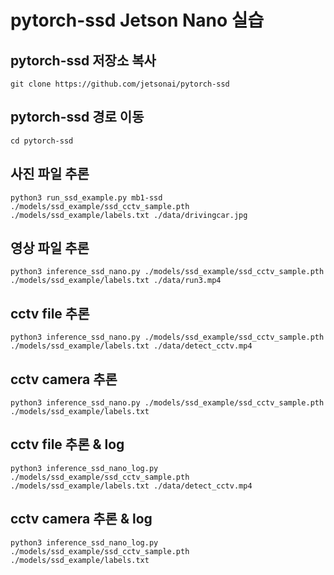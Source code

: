 
# pytorch-ssd Jetson Nano 실습
## pytorch-ssd 저장소 복사
```
git clone https://github.com/jetsonai/pytorch-ssd
```
## pytorch-ssd 경로 이동
```
cd pytorch-ssd
```
## 사진 파일 추론
```
python3 run_ssd_example.py mb1-ssd ./models/ssd_example/ssd_cctv_sample.pth ./models/ssd_example/labels.txt ./data/drivingcar.jpg
```
## 영상 파일 추론
```
python3 inference_ssd_nano.py ./models/ssd_example/ssd_cctv_sample.pth ./models/ssd_example/labels.txt ./data/run3.mp4
```
## cctv file 추론
```
python3 inference_ssd_nano.py ./models/ssd_example/ssd_cctv_sample.pth ./models/ssd_example/labels.txt ./data/detect_cctv.mp4
```
## cctv camera 추론
```
python3 inference_ssd_nano.py ./models/ssd_example/ssd_cctv_sample.pth ./models/ssd_example/labels.txt
```

## cctv file 추론 & log
```
python3 inference_ssd_nano_log.py ./models/ssd_example/ssd_cctv_sample.pth ./models/ssd_example/labels.txt ./data/detect_cctv.mp4
```
## cctv camera 추론 & log
```
python3 inference_ssd_nano_log.py ./models/ssd_example/ssd_cctv_sample.pth ./models/ssd_example/labels.txt 
